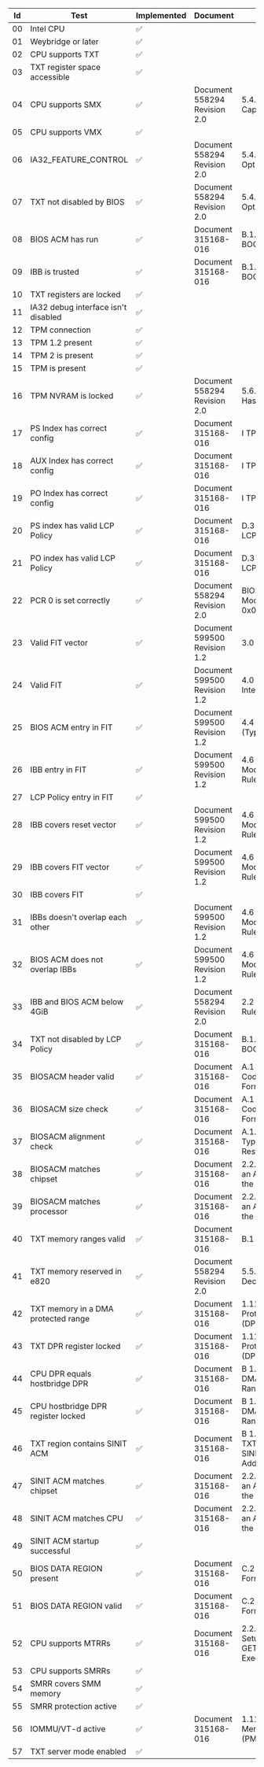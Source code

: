 Id | Test | Implemented | Document | Chapter
------------|------------|------------|------------|------------
00 | Intel CPU                                        | :white_check_mark:     |                              |                                                         
01 | Weybridge or later                               | :white_check_mark:     |                              |                                                         
02 | CPU supports TXT                                 | :white_check_mark:     |                              |                                                         
03 | TXT register space accessible                    | :white_check_mark:     |                              |                                                         
04 | CPU supports SMX                                 | :white_check_mark:     | Document 558294 Revision 2.0 | 5.4.2 GETSEC Capability Control                         
05 | CPU supports VMX                                 | :white_check_mark:     |                              |                                                         
06 | IA32_FEATURE_CONTROL                             | :white_check_mark:     | Document 558294 Revision 2.0 | 5.4.1 Intel TXT Opt-In Control                          
07 | TXT not disabled by BIOS                         | :white_check_mark:     | Document 558294 Revision 2.0 | 5.4.1 Intel TXT Opt-In Control                          
08 | BIOS ACM has run                                 | :white_check_mark:     | Document 315168-016          | B.1.6 TXT.SPAD – BOOTSTATUS                             
09 | IBB is trusted                                   | :white_check_mark:     | Document 315168-016          | B.1.6 TXT.SPAD – BOOTSTATUS                             
10 | TXT registers are locked                         | :white_check_mark:     |                              |                                                         
11 | IA32 debug interface isn't disabled              | :white_check_mark:     |                              |                                                         
12 | TPM connection                                   | :white_check_mark:     |                              |                                                         
13 | TPM 1.2 present                                  | :white_check_mark:     |                              |                                                         
14 | TPM 2 is present                                 | :white_check_mark:     |                              |                                                         
15 | TPM is present                                   | :white_check_mark:     |                              |                                                         
16 | TPM NVRAM is locked                              | :white_check_mark:     | Document 558294 Revision 2.0 | 5.6.3.1 Failsafe Hash                                   
17 | PS Index has correct config                      | :white_check_mark:     | Document 315168-016          | I TPM NV                                                
18 | AUX Index has correct config                     | :white_check_mark:     | Document 315168-016          | I TPM NV                                                
19 | PO Index has correct config                      | :white_check_mark:     | Document 315168-016          | I TPM NV                                                
20 | PS index has valid LCP Policy                    | :white_check_mark:     | Document 315168-016          | D.3 LCP_POLICY_LIST                                     
21 | PO index has valid LCP Policy                    | :white_check_mark:     | Document 315168-016          | D.3 LCP_POLICY_LIST                                     
22 | PCR 0 is set correctly                           | :white_check_mark:     | Document 558294 Revision 2.0 | BIOS Startup Module (Type 0x07) Entry                   
23 | Valid FIT vector                                 | :white_check_mark:     | Document 599500 Revision 1.2 | 3.0 FIT Pointer                                         
24 | Valid FIT                                        | :white_check_mark:     | Document 599500 Revision 1.2 | 4.0 Firmware Interface Table                            
25 | BIOS ACM entry in FIT                            | :white_check_mark:     | Document 599500 Revision 1.2 | 4.4 Startup ACM (Type 2) Rules                          
26 | IBB entry in FIT                                 | :white_check_mark:     | Document 599500 Revision 1.2 | 4.6 BIOS Startup Module (Type 7) Rules                  
27 | LCP Policy entry in FIT                          | :white_check_mark:     |                              |                                                         
28 | IBB covers reset vector                          | :white_check_mark:     | Document 599500 Revision 1.2 | 4.6 BIOS Startup Module (Type 7) Rules                  
29 | IBB covers FIT vector                            | :white_check_mark:     | Document 599500 Revision 1.2 | 4.6 BIOS Startup Module (Type 7) Rules                  
30 | IBB covers FIT                                   | :white_check_mark:     |                              |                                                         
31 | IBBs doesn't overlap each other                  | :white_check_mark:     | Document 599500 Revision 1.2 | 4.6 BIOS Startup Module (Type 7) Rules                  
32 | BIOS ACM does not overlap IBBs                   | :white_check_mark:     | Document 599500 Revision 1.2 | 4.6 BIOS Startup Module (Type 7) Rules                  
33 | IBB and BIOS ACM below 4GiB                      | :white_check_mark:     | Document 558294 Revision 2.0 | 2.2 FIT Pointer Rules                                   
34 | TXT not disabled by LCP Policy                   | :white_check_mark:     | Document 315168-016          | B.1.6 TXT.SPAD – BOOTSTATUS                             
35 | BIOSACM header valid                             | :white_check_mark:     | Document 315168-016          | A.1 Authenticated Code Module Format                    
36 | BIOSACM size check                               | :white_check_mark:     | Document 315168-016          | A.1 Authenticated Code Module Format                    
37 | BIOSACM alignment check                          | :white_check_mark:     | Document 315168-016          | A.1.1 Memory Type Cacheability Restrictions             
38 | BIOSACM matches chipset                          | :white_check_mark:     | Document 315168-016          | 2.2.3.1 Matching an AC Module to the Platform           
39 | BIOSACM matches processor                        | :white_check_mark:     | Document 315168-016          | 2.2.3.1 Matching an AC Module to the Platform           
40 | TXT memory ranges valid                          | :white_check_mark:     | Document 315168-016          | B.1                                                     
41 | TXT memory reserved in e820                      | :white_check_mark:     | Document 558294 Revision 2.0 | 5.5.4 TPM Decode Area                                   
42 | TXT memory in a DMA protected range              | :white_check_mark:     | Document 315168-016          | 1.11.1 DMA Protected Range (DPR)                        
43 | TXT DPR register locked                          | :white_check_mark:     | Document 315168-016          | 1.11.1 DMA Protected Range (DPR)                        
44 | CPU DPR equals hostbridge DPR                    | :white_check_mark:     | Document 315168-016          | B 1.15 TXT.DPR – DMA Protected Range                    
45 | CPU hostbridge DPR register locked               | :white_check_mark:     | Document 315168-016          | B 1.15 TXT.DPR – DMA Protected Range                    
46 | TXT region contains SINIT ACM                    | :white_check_mark:     | Document 315168-016          | B 1.10 TXT.SINIT.BASE – SINIT Base Address              
47 | SINIT ACM matches chipset                        | :white_check_mark:     | Document 315168-016          | 2.2.3.1 Matching an AC Module to the Platform           
48 | SINIT ACM matches CPU                            | :white_check_mark:     | Document 315168-016          | 2.2.3.1 Matching an AC Module to the Platform           
49 | SINIT ACM startup successful                     | :white_check_mark:     |                              |                                                         
50 | BIOS DATA REGION present                         | :white_check_mark:     | Document 315168-016          | C.2 BIOS Data Format                                    
51 | BIOS DATA REGION valid                           | :white_check_mark:     | Document 315168-016          | C.2 BIOS Data Format                                    
52 | CPU supports MTRRs                               | :white_check_mark:     | Document 315168-016          | 2.2.5.1 MTRR Setup Prior to GETSEC[SENTER] Execution    
53 | CPU supports SMRRs                               | :white_check_mark:     |                              |                                                         
54 | SMRR covers SMM memory                           | :white_check_mark:     |                              |                                                         
55 | SMRR protection active                           | :white_check_mark:     |                              |                                                         
56 | IOMMU/VT-d active                                | :white_check_mark:     | Document 315168-016          | 1.11.2 Protected Memory Regions (PMRs)                  
57 | TXT server mode enabled                          | :white_check_mark:     |                              |                                                         
